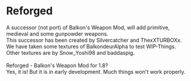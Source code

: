 # Reforged
A successor (not port) of Balkon's Weapon Mod, will add primitive, medieval and some gunpowder weapons. <br>
This successor has been created by Silvercatcher and ThexXTURBOXx. <br>
We have taken some textures of BalkondeurAlpha to test WIP-Things. <br>
Other textures are by Snow_Yoshi98 and baddaspig. <br>
<br>
Reforged - Balkon's Weapon Mod for 1.8? <br>
Yes, it is! But it is in early development. Much things won't work properly.
